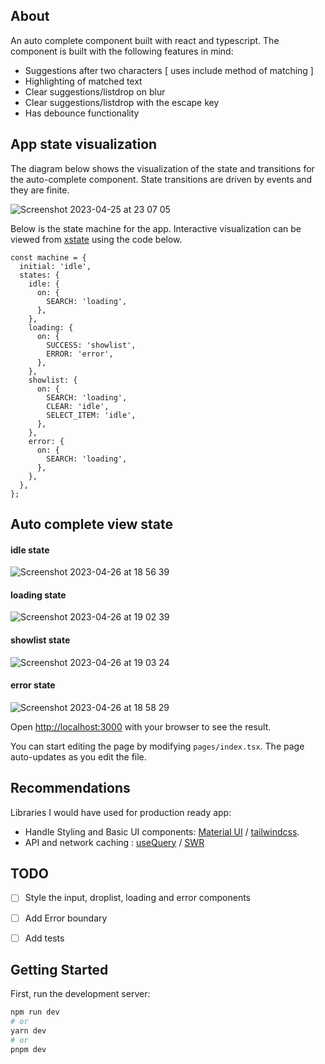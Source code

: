 ## About

An auto complete component built with react and typescript. The component is built with the following features in mind:

- Suggestions after two characters [ uses include method of matching ]
- Highlighting of matched text
- Clear suggestions/listdrop on blur
- Clear suggestions/listdrop with the escape key
- Has debounce functionality

## App state visualization
The diagram below shows the visualization of the state and transitions for the auto-complete component. State transitions are driven
by events and they are finite.

![Screenshot 2023-04-25 at 23 07 05](https://user-images.githubusercontent.com/6938921/234409225-17baf4ad-2d8e-4f5b-8f18-eb7053bfad6a.png)


Below is the state machine for the app. Interactive visualization can be viewed from [xstate](https://stately.ai/viz) using the code below.

```
const machine = {
  initial: 'idle',
  states: {
    idle: {
      on: {
        SEARCH: 'loading',
      },
    },
    loading: {
      on: {
        SUCCESS: 'showlist',
        ERROR: 'error',
      },
    },
    showlist: {
      on: {
        SEARCH: 'loading',
        CLEAR: 'idle',
        SELECT_ITEM: 'idle',
      },
    },
    error: {
      on: {
        SEARCH: 'loading',
      },
    },
  },
};
```

## Auto complete view state
#### idle state
![Screenshot 2023-04-26 at 18 56 39](https://user-images.githubusercontent.com/6938921/234650615-9a61a729-b920-4b94-90ca-0da5ae7d32ef.png)

#### loading state
![Screenshot 2023-04-26 at 19 02 39](https://user-images.githubusercontent.com/6938921/234650916-103de6af-434b-4393-afff-23a526d824d5.png)

#### showlist state
![Screenshot 2023-04-26 at 19 03 24](https://user-images.githubusercontent.com/6938921/234651102-1fb433ab-c434-49ab-b084-524a23f96d61.png)

#### error state
![Screenshot 2023-04-26 at 18 58 29](https://user-images.githubusercontent.com/6938921/234651370-aed0663f-cb0a-4b0e-99e5-459d251cce81.png)


Open [http://localhost:3000](http://localhost:3000) with your browser to see the result.

You can start editing the page by modifying `pages/index.tsx`. The page auto-updates as you edit the file.

## Recommendations

Libraries I would have used for production ready app:

- Handle Styling and Basic UI components: [Material UI](https://mui.com/) / [tailwindcss](https://tailwindcss.com/).
- API and network caching : [useQuery](https://tanstack.com/query/v4/docs/react/reference/useQuery) / [SWR](https://swr.vercel.app/)

## TODO

- [ ] Style the input, droplist, loading and error components
- [ ] Add Error boundary
- [ ] Add tests


## Getting Started

First, run the development server:

```bash
npm run dev
# or
yarn dev
# or
pnpm dev
```
